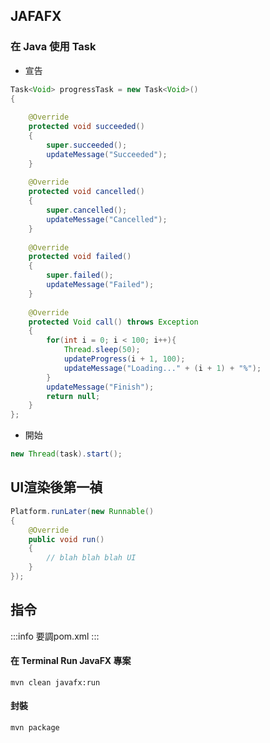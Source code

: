 ## JAFAFX
### 在 Java 使用 Task
- 宣告
```java
Task<Void> progressTask = new Task<Void>()
{
 
    @Override
    protected void succeeded() 
    {
        super.succeeded(); 
        updateMessage("Succeeded");
    }
 
    @Override
    protected void cancelled() 
    {
        super.cancelled(); 
        updateMessage("Cancelled");
    }
 
    @Override
    protected void failed() 
    {
        super.failed(); 
        updateMessage("Failed");
    }
 
    @Override
    protected Void call() throws Exception 
    {
        for(int i = 0; i < 100; i++){
            Thread.sleep(50);
            updateProgress(i + 1, 100);
            updateMessage("Loading..." + (i + 1) + "%");
        }
        updateMessage("Finish");
        return null;
    }
};
```
- 開始
```java
new Thread(task).start();
```


## UI渲染後第一禎
```java
Platform.runLater(new Runnable() 
{
    @Override 
    public void run() 
    {
        // blah blah blah UI   
    }
});
```

## 指令
:::info
要調pom.xml
:::
#### 在 Terminal Run JavaFX 專案
```
mvn clean javafx:run
```
#### 封裝
```
mvn package
```

